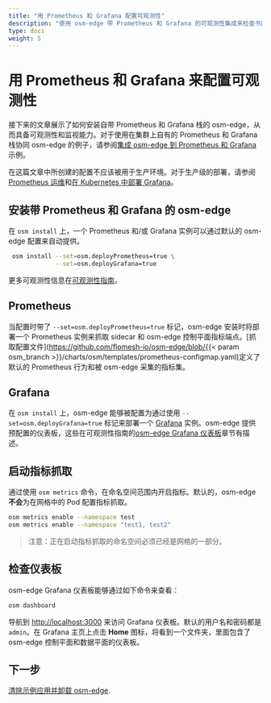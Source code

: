 ```yaml
---
title: "用 Prometheus 和 Grafana 配置可观测性"
description: "使用 osm-edge 带 Prometheus 和 Grafana 的可观测性集成来检查书店应用间的流量"
type: docs
weight: 5
---
```


# 用 Prometheus 和 Grafana 来配置可观测性

接下来的文章展示了如何安装自带 Prometheus 和 Grafana 栈的 osm-edge，从而具备可观测性和监视能力。对于使用在集群上自有的 Prometheus 和 Grafana 栈协同 osm-edge 的例子，请参阅[集成 osm-edge 到 Prometheus 和 Grafana](/docs/demos/prometheus_grafana/)示例。

在这篇文章中所创建的配置不应该被用于生产环境。对于生产级的部署，请参阅 [Prometheus 运维](https://github.com/prometheus-operator/prometheus-operator/blob/master/Documentation/user-guides/getting-started.md)和[在 Kubernetes 中部署 Grafana](https://grafana.com/docs/grafana/latest/installation/kubernetes/)。


## 安装带 Prometheus 和 Grafana 的 osm-edge

在 `osm install` 上，一个 Prometheus 和/或 Grafana 实例可以通过默认的 osm-edge 配置来自动提供。
```bash
 osm install --set=osm.deployPrometheus=true \
             --set=osm.deployGrafana=true
```
更多可观测性信息在[可观测性指南](/docs/guides/observability)。

## Prometheus

当配置时带了 `--set=osm.deployPrometheus=true` 标记，osm-edge 安装时将部署一个 Prometheus 实例来抓取 sidecar 和 osm-edge 控制平面指标端点。[抓取配置文件](https://github.com/flomesh-io/osm-edge/blob/{{< param osm_branch >}}/charts/osm/templates/prometheus-configmap.yaml)定义了默认的 Prometheus 行为和被 osm-edge 采集的指标集。

## Grafana

在 `osm install` 上，osm-edge 能够被配置为通过使用 `--set=osm.deployGrafana=true` 标记来部署一个 [Grafana](https://grafana.com/grafana/) 实例。osm-edge 提供预配置的仪表板，这些在可观测性指南的[osm-edge Grafana 仪表板](/docs/guides/observability/metrics/#osm-edge-grafana-仪表板)章节有描述。

## 启动指标抓取

通过使用 `osm metrics` 命令，在命名空间范围内开启指标。默认的，osm-edge **不会**为在网格中的 Pod 配置指标抓取。

```bash
osm metrics enable --namespace test
osm metrics enable --namespace "test1, test2"

```
> 注意：正在启动指标抓取的命名空间必须已经是网格的一部分。

## 检查仪表板

osm-edge Grafana 仪表板能够通过如下命令来查看：

```bash
osm dashboard
```

导航到 [http://localhost:3000](http://localhost:3000) 来访问 Grafana 仪表板。默认的用户名和密码都是 `admin`。在 Grafana 主页上点击 **Home** 图标，将看到一个文件夹，里面包含了 osm-edge 控制平面和数据平面的仪表板。

## 下一步

[清除示例应用并卸载 osm-edge](/docs/getting_started/cleanup/).
